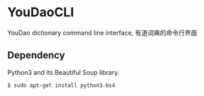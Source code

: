 YouDaoCLI
=========

YouDao dictionary command line interface, 有道词典的命令行界面



Dependency
-----
Python3 and its Beautiful Soup library.
```bash
$ sudo apt-get install python3-bs4
```

